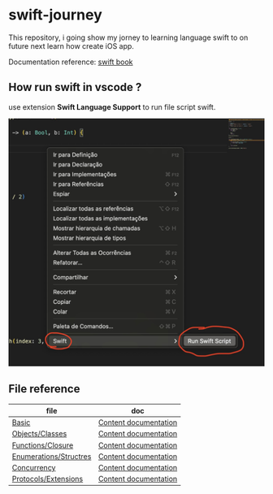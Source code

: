 # swift-journey

This repository, i going show my jorney to learning language swift to on future next learn how create iOS app.

Documentation reference: [swift book](https://docs.swift.org/swift-book/documentation/the-swift-programming-language/guidedtour)

## How run swift in vscode ?
use extension **Swift Language Support** to run file script swift.

![Swift run](./doc/swift_run.jpeg)

## File reference
|file|doc|
| --- | --- |
| [Basic](./the_basics.swift) | [Content documentation]() |
| [Objects/Classes](./objects_and_classes.swift) | [Content documentation]() |
| [Functions/Closure](./functions_and_clousure.swift) | [Content documentation]() |
| [Enumerations/Structres](./enumerations_and_structures.swift) | [Content documentation]() |
| [Concurrency](./concurrency.swift) | [Content documentation]() |
| [Protocols/Extensions](./protocols_and_extensions.swift) | [Content documentation]() |